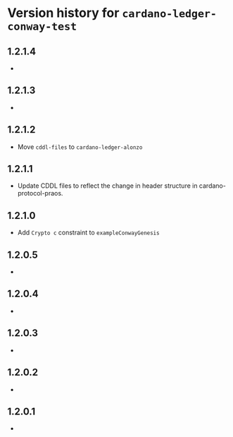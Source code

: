# Version history for `cardano-ledger-conway-test`

## 1.2.1.4

*

## 1.2.1.3

*

## 1.2.1.2

* Move `cddl-files` to `cardano-ledger-alonzo`

## 1.2.1.1

* Update CDDL files to reflect the change in header structure in
  cardano-protocol-praos.

## 1.2.1.0

* Add `Crypto c` constraint to `exampleConwayGenesis`

## 1.2.0.5

*

## 1.2.0.4

*

## 1.2.0.3

*

## 1.2.0.2

*

## 1.2.0.1

*
